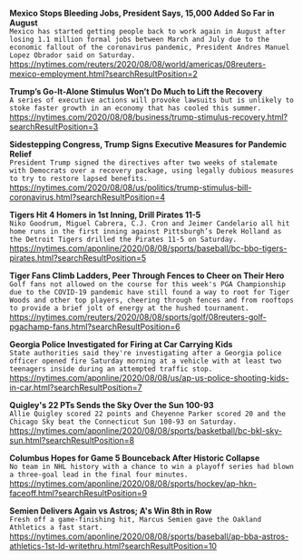 **Mexico Stops Bleeding Jobs, President Says, 15,000 Added So Far in August**\
`Mexico has started getting people back to work again in August after losing 1.1 million formal jobs between March and July due to the economic fallout of the coronavirus pandemic, President Andres Manuel Lopez Obrador said on Saturday.`\
https://nytimes.com/reuters/2020/08/08/world/americas/08reuters-mexico-employment.html?searchResultPosition=2

**Trump’s Go-It-Alone Stimulus Won’t Do Much to Lift the Recovery**\
`A series of executive actions will provoke lawsuits but is unlikely to stoke faster growth in an economy that has cooled this summer.`\
https://nytimes.com/2020/08/08/business/trump-stimulus-recovery.html?searchResultPosition=3

**Sidestepping Congress, Trump Signs Executive Measures for Pandemic Relief**\
`President Trump signed the directives after two weeks of stalemate with Democrats over a recovery package, using legally dubious measures to try to restore lapsed benefits.`\
https://nytimes.com/2020/08/08/us/politics/trump-stimulus-bill-coronavirus.html?searchResultPosition=4

**Tigers Hit 4 Homers in 1st Inning, Drill Pirates 11-5**\
`Niko Goodrum, Miguel Cabrera, C.J. Cron and Jeimer Candelario all hit home runs in the first inning against Pittsburgh’s Derek Holland as the Detroit Tigers drilled the Pirates 11-5 on Saturday.`\
https://nytimes.com/aponline/2020/08/08/sports/baseball/bc-bbo-tigers-pirates.html?searchResultPosition=5

**Tiger Fans Climb Ladders, Peer Through Fences to Cheer on Their Hero**\
`Golf fans not allowed on the course for this week's PGA Championship due to the COVID-19 pandemic have still found a way to root for Tiger Woods and other top players, cheering through fences and from rooftops to provide a brief jolt of energy at the hushed tournament.`\
https://nytimes.com/reuters/2020/08/08/sports/golf/08reuters-golf-pgachamp-fans.html?searchResultPosition=6

**Georgia Police Investigated for Firing at Car Carrying Kids**\
`State authorities said they're investigating after a Georgia police officer opened fire Saturday morning at a vehicle with at least two teenagers inside during an attempted traffic stop.`\
https://nytimes.com/aponline/2020/08/08/us/ap-us-police-shooting-kids-in-car.html?searchResultPosition=7

**Quigley's 22 PTs Sends the Sky Over the Sun 100-93**\
`Allie Quigley scored 22 points and Cheyenne Parker scored 20 and the Chicago Sky beat the Connecticut Sun 100-93 on Saturday.`\
https://nytimes.com/aponline/2020/08/08/sports/basketball/bc-bkl-sky-sun.html?searchResultPosition=8

**Columbus Hopes for Game 5 Bounceback After Historic Collapse**\
`No team in NHL history with a chance to win a playoff series had blown a three-goal lead in the final four minutes.`\
https://nytimes.com/aponline/2020/08/08/sports/hockey/ap-hkn-faceoff.html?searchResultPosition=9

**Semien Delivers Again vs Astros; A's Win 8th in Row**\
`Fresh off a game-finishing hit, Marcus Semien gave the Oakland Athletics a fast start.`\
https://nytimes.com/aponline/2020/08/08/sports/baseball/ap-bba-astros-athletics-1st-ld-writethru.html?searchResultPosition=10

